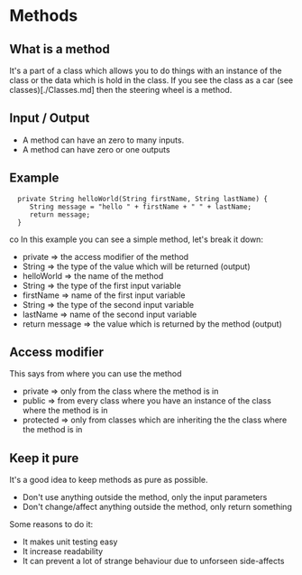 # Methods

## What is a method

It's a part of a class which allows you to do things with an instance of the class or the data which is hold in the class.
If you see the class as a car (see classes)[./Classes.md] then the steering wheel is a method.

## Input / Output
- A method can have an zero to many inputs.
- A method can have zero or one outputs


## Example

```
  private String helloWorld(String firstName, String lastName) {
     String message = "hello " + firstName + " " + lastName;
     return message;
  }
```
 co
In this example you can see a simple method, let's break it down:
- private => the access modifier of the method
- String => the type of the value which will be returned (output)
- helloWorld => the name of the method
- String => the type of the first input variable
- firstName => name of the first input variable
- String => the type of the second input variable
- lastName => name of the second input variable
- return message => the value which is returned by the method (output)


## Access modifier
This says from where you can use the method
- private => only from the class where the method is in
- public => from every class where you have an instance of the class where the method is in
- protected => only from classes which are inheriting the the class where the method is in

## Keep it pure
It's a good idea to keep methods as pure as possible.
- Don't use anything outside the method, only the input parameters
- Don't change/affect anything outside the method, only return something

Some reasons to do it:
- It makes unit testing easy
- It increase readability
- It can prevent a lot of strange behaviour due to unforseen side-affects
